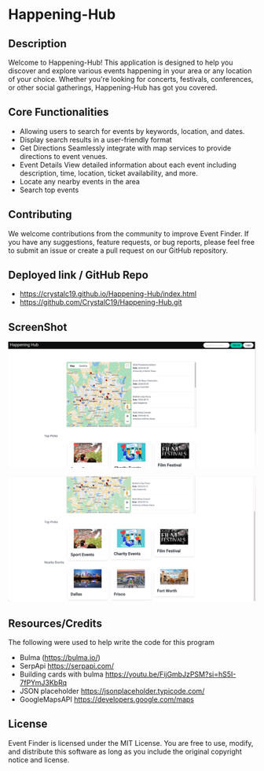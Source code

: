 # Happening-Hub

## Description
Welcome to Happening-Hub! This application is designed to help you discover and explore various events happening in your area or any location of your choice. Whether you're looking for concerts, festivals, conferences, or other social gatherings, Happening-Hub has got you covered.

## Core Functionalities
- Allowing users to search for events by keywords, location, and dates.
- Display search results in a user-friendly format 
- Get Directions Seamlessly integrate with map services to provide directions to event venues.
- Event Details View detailed information about each event including description, time, location, ticket availability, and more.
- Locate any nearby events in the area
- Search top events 


## Contributing 
We welcome contributions from the community to improve Event Finder. If you have any suggestions, feature requests, or bug reports, please feel free to submit an issue or create a pull request on our GitHub repository.

## Deployed link / GitHub Repo

- https://crystalc19.github.io/Happening-Hub/index.html
- https://github.com/CrystalC19/Happening-Hub.git



## ScreenShot

![alt text](<Proj1 SS2.png>)

![alt text](<Proj1 SS3.png>)


## Resources/Credits
The following were used to help write the code for this program
- Bulma (https://bulma.io/)
- SerpApi  https://serpapi.com/ 
- Building cards with bulma https://youtu.be/FijGmbJzPSM?si=hS5I-7fPYmJ3KbRq
- JSON placeholder  https://jsonplaceholder.typicode.com/
- GoogleMapsAPI https://developers.google.com/maps



## License
Event Finder is licensed under the MIT License. You are free to use, modify, and distribute this software as long as you include the original copyright notice and license.
